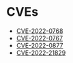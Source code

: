 # CVEs
- [CVE-2022-0768](https://nvd.nist.gov/vuln/detail/CVE-2022-0768)
- [CVE-2022-0767](https://nvd.nist.gov/vuln/detail/CVE-2022-0767)
- [CVE-2022-0877](https://nvd.nist.gov/vuln/detail/CVE-2022-0877)
- [CVE-2022-21829](https://nvd.nist.gov/vuln/detail/CVE-2022-21829)
